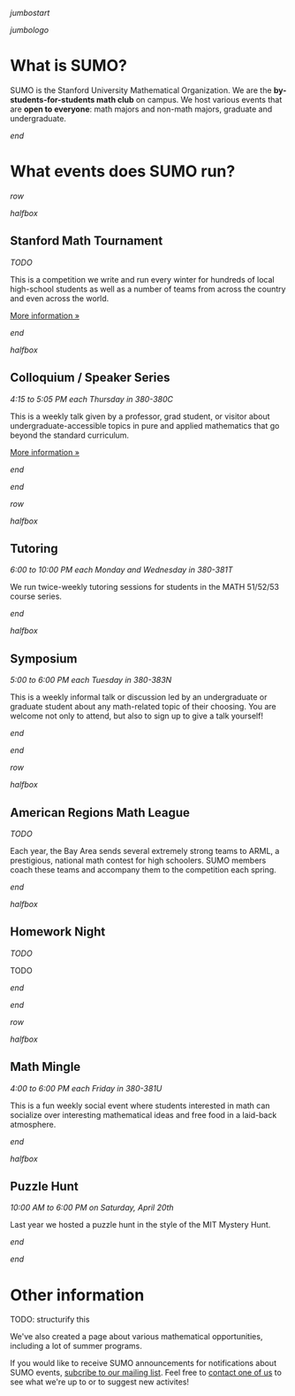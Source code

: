 $jumbostart$

$jumbologo$

# What is SUMO?

SUMO is the Stanford University Mathematical Organization. We are the
**by-students-for-students math club** on campus. We host various events that
are **open to everyone**: math majors and non-math majors, graduate and
undergraduate.

$end$

# What events does SUMO run?

$row$

$halfbox$

## Stanford Math Tournament

*TODO*

This is a competition we write and run every winter for hundreds of local
high-school students as well as a number of teams from across the country and
even across the world.

[More information »](/smt.html)

$end$

$halfbox$

## Colloquium / Speaker Series

*4:15 to 5:05 PM each Thursday in 380-380C*

This is a weekly talk given by a professor, grad student, or visitor about
undergraduate-accessible topics in pure and applied mathematics that go beyond
the standard curriculum.

[More information »](/speakers.html)

$end$

$end$

$row$

$halfbox$

## Tutoring

*6:00 to 10:00 PM each Monday and Wednesday in 380-381T*

We run twice-weekly tutoring sessions for students in the MATH 51/52/53 course
series.

$end$

$halfbox$

## Symposium

*5:00 to 6:00 PM each Tuesday in 380-383N*

This is a weekly informal talk or discussion led by an undergraduate or graduate
student about any math-related topic of their choosing. You are welcome not only
to attend, but also to sign up to give a talk yourself!

$end$

$end$

$row$

$halfbox$

## American Regions Math League

*TODO*

Each year, the Bay Area sends several extremely strong teams to ARML, a
prestigious, national math contest for high schoolers. SUMO members coach these
teams and accompany them to the competition each spring.

$end$

$halfbox$

## Homework Night

*TODO*

TODO

$end$

$end$

$row$

$halfbox$

## Math Mingle

*4:00 to 6:00 PM each Friday in 380-381U*

This is a fun weekly social event where students interested in math can
socialize over interesting mathematical ideas and free food in a laid-back
atmosphere.

$end$

$halfbox$

## Puzzle Hunt

*10:00 AM to 6:00 PM on Saturday, April 20th*

Last year we hosted a puzzle hunt in the style of the MIT Mystery Hunt.

$end$

$end$

# Other information

TODO: structurify this

We've also created a page about various mathematical opportunities, including a
lot of summer programs.

If you would like to receive SUMO announcements for notifications about SUMO
events, [subcribe to our mailing
list](https://mailman.stanford.edu/mailman/listinfo/sumo-announce). Feel free
to [contact one of us](/contact.html) to see what we're up to or to suggest new activites!
